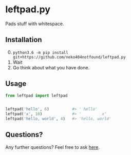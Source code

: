 # leftpad.py
Pads stuff with whitespace.

## Installation

0. `python3.6 -m pip install git+https://github.com/neko404notfound/leftpad.py`
1. Wait
2. Go think about what you have done.

## Usage

```python
from leftpad import leftpad


leftpad('hello', 6)          #> ' hello'
leftpad('x', 10)             #> '         x'
leftpad('hello, world', 4)   #> 'hello, world'
```

## Questions?

Any further questions? Feel free to ask [here](https://bit.ly/1bdDlXc).
